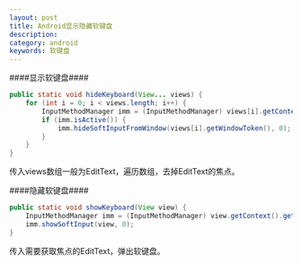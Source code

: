 ```yaml
---
layout: post
title: Android显示隐藏软键盘
description: 
category: android
keywords: 软键盘
--- 
```



####显示软键盘####
```java
public static void hideKeyboard(View... views) {
	for (int i = 0; i < views.length; i++) {
		InputMethodManager imm = (InputMethodManager) views[i].getContext().getSystemService(Context.INPUT_METHOD_SERVICE);
		if (imm.isActive()) {
			imm.hideSoftInputFromWindow(views[i].getWindowToken(), 0);
		}
	}
}
```
传入views数组一般为EditText，遍历数组，去掉EditText的焦点。


####隐藏软键盘####
```java
public static void showKeyboard(View view) {
	InputMethodManager imm = (InputMethodManager) view.getContext().getSystemService(Context.INPUT_METHOD_SERVICE);
	imm.showSoftInput(view, 0);
}
```
传入需要获取焦点的EditText，弹出软键盘。
